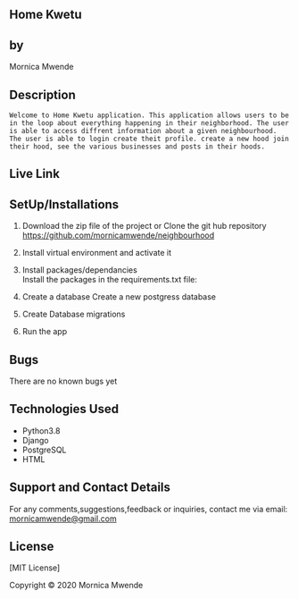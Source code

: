 ## Home Kwetu

## by
Mornica Mwende

## Description
    Welcome to Home Kwetu application. This application allows users to be in the loop about everything happening in their neighborhood. The user is able to access diffrent information about a given neighbourhood.
    The user is able to login create theit profile. create a new hood join their hood, see the various businesses and posts in their hoods.

## Live Link 


## SetUp/Installations
1. Download the zip file of the project or Clone the git hub repository 
https://github.com/mornicamwende/neighbourhood

2. Install virtual environment and activate it  

3. Install packages/dependancies  
Install the packages in the requirements.txt file:  

4. Create a database
Create a new postgress database

5. Create Database migrations

6. Run the app

## Bugs
There are no known bugs yet

## Technologies Used
* Python3.8
* Django 
* PostgreSQL
* HTML
## Support and Contact Details
For any comments,suggestions,feedback or inquiries, contact me via email: mornicamwende@gmail.com

## License
[MIT License]

Copyright © 2020 Mornica Mwende
